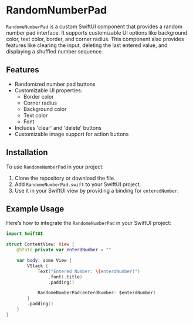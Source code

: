 # RandomNumberPad

`RandomeNumberPad` is a custom SwiftUI component that provides a random number pad interface. It supports customizable UI options like background color, text color, border, and corner radius. This component also provides features like clearing the input, deleting the last entered value, and displaying a shuffled number sequence.

## Features

- Randomized number pad buttons
- Customizable UI properties:
  - Border color
  - Corner radius
  - Background color
  - Text color
  - Font
- Includes 'clear' and 'delete' buttons
- Customizable image support for action buttons

## Installation

To use `RandomeNumberPad` in your project:

1. Clone the repository or download the file.
2. Add `RandomeNumberPad.swift` to your SwiftUI project.
3. Use it in your SwiftUI view by providing a binding for `enteredNumber`.

## Example Usage

Here’s how to integrate the `RandomeNumberPad` in your SwiftUI project:

```swift
import SwiftUI

struct ContentView: View {
    @State private var enterdNumber = ""

    var body: some View {
        VStack {
            Text("Entered Number: \(enterdNumber)")
                .font(.title)
                .padding()

            RandomeNumberPad(enterdNumber: $enterdNumber)
        }
        .padding()
    }
}
